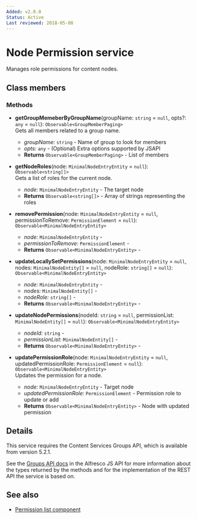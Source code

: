 ```yaml
---
Added: v2.0.0
Status: Active
Last reviewed: 2018-05-08
---
```


# Node Permission service

Manages role permissions for content nodes.

## Class members

### Methods

-   **getGroupMemeberByGroupName**(groupName: `string` = `null`, opts?: `any` = `null`): `Observable<GroupMemberPaging>` <br/>
    Gets all members related to a group name.
    -   _groupName:_ `string`  -  Name of group to look for members
    -   _opts:_ `any`  - (Optional) Extra options supported by JSAPI
    -   **Returns** `Observable<GroupMemberPaging>` - List of members
-   **getNodeRoles**(node: `MinimalNodeEntryEntity` = `null`): `Observable<string[]>` <br/>
    Gets a list of roles for the current node.
    -   _node:_ `MinimalNodeEntryEntity`  -  The target node
    -   **Returns** `Observable<string[]>` - Array of strings representing the roles
-   **removePermission**(node: `MinimalNodeEntryEntity` = `null`, permissionToRemove: `PermissionElement` = `null`): `Observable<MinimalNodeEntryEntity>` <br/>

    -   _node:_ `MinimalNodeEntryEntity`  -  
    -   _permissionToRemove:_ `PermissionElement`  -  
    -   **Returns** `Observable<MinimalNodeEntryEntity>` - 

-   **updateLocallySetPermissions**(node: `MinimalNodeEntryEntity` = `null`, nodes: `MinimalNodeEntity[]` = `null`, nodeRole: `string[]` = `null`): `Observable<MinimalNodeEntryEntity>` <br/>

    -   _node:_ `MinimalNodeEntryEntity`  -  
    -   _nodes:_ `MinimalNodeEntity[]`  -  
    -   _nodeRole:_ `string[]`  -  
    -   **Returns** `Observable<MinimalNodeEntryEntity>` - 

-   **updateNodePermissions**(nodeId: `string` = `null`, permissionList: `MinimalNodeEntity[]` = `null`): `Observable<MinimalNodeEntryEntity>` <br/>

    -   _nodeId:_ `string`  -  
    -   _permissionList:_ `MinimalNodeEntity[]`  -  
    -   **Returns** `Observable<MinimalNodeEntryEntity>` - 

-   **updatePermissionRole**(node: `MinimalNodeEntryEntity` = `null`, updatedPermissionRole: `PermissionElement` = `null`): `Observable<MinimalNodeEntryEntity>` <br/>
    Updates the permission for a node.
    -   _node:_ `MinimalNodeEntryEntity`  -  Target node
    -   _updatedPermissionRole:_ `PermissionElement`  -  Permission role to update or add
    -   **Returns** `Observable<MinimalNodeEntryEntity>` - Node with updated permission

## Details

This service requires the Content Services Groups API, which is available from version 5.2.1.

See the
[Groups API docs](https://github.com/Alfresco/alfresco-js-api/blob/master/src/alfresco-core-rest-api/docs/GroupssApi.md)
in the Alfresco JS API for more information about the types returned by
the methods and for the implementation of the REST API the service is
based on.

## See also

-   [Permission list component](permission-list.component.md)
